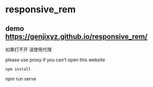 # responsive_rem

## demo  https://genjixyz.github.io/responsive_rem/

如果打不开 请使用代理

please use proxy if you can't open this website

```
npm install
```


npm run serve
```






